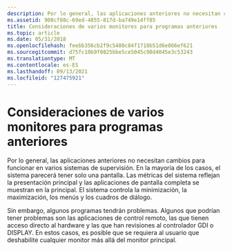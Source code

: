 ```yaml
---
description: Por lo general, las aplicaciones anteriores no necesitan cambios para funcionar en varios sistemas de supervisión.
ms.assetid: 908cf88c-69ed-4855-817d-ba749e14ff85
title: Consideraciones de varios monitores para programas anteriores
ms.topic: article
ms.date: 05/31/2018
ms.openlocfilehash: feebb356cb2f9c5480c84f1718b51d6e866ef621
ms.sourcegitcommit: d75fc10b9f0825bbe5ce5045c90d4045e3c53243
ms.translationtype: MT
ms.contentlocale: es-ES
ms.lasthandoff: 09/13/2021
ms.locfileid: "127475921"
---
```

# <a name="multiple-monitor-considerations-for-older-programs"></a>Consideraciones de varios monitores para programas anteriores

Por lo general, las aplicaciones anteriores no necesitan cambios para funcionar en varios sistemas de supervisión. En la mayoría de los casos, el sistema parecerá tener solo una pantalla. Las métricas del sistema reflejan la presentación principal y las aplicaciones de pantalla completa se muestran en la principal. El sistema controla la minimización, la maximización, los menús y los cuadros de diálogo.

Sin embargo, algunos programas tendrán problemas. Algunos que podrían tener problemas son las aplicaciones de control remoto, las que tienen acceso directo al hardware y las que han revisiones al controlador GDI o DISPLAY. En estos casos, es posible que se requiera al usuario que deshabilite cualquier monitor más allá del monitor principal.

 

 



